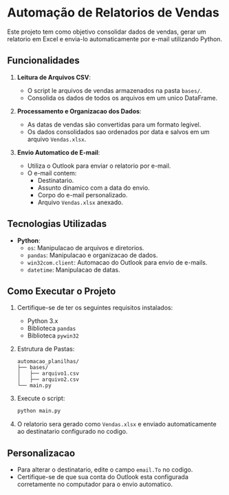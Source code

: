 # Automação de Relatorios de Vendas

Este projeto tem como objetivo consolidar dados de vendas, gerar um relatorio em Excel e envia-lo automaticamente por e-mail utilizando Python.

## Funcionalidades
1. **Leitura de Arquivos CSV**: 
   - O script le arquivos de vendas armazenados na pasta `bases/`.
   - Consolida os dados de todos os arquivos em um unico DataFrame.

2. **Processamento e Organizacao dos Dados**:
   - As datas de vendas são convertidas para um formato legivel.
   - Os dados consolidados sao ordenados por data e salvos em um arquivo `Vendas.xlsx`.

3. **Envio Automatico de E-mail**:
   - Utiliza o Outlook para enviar o relatorio por e-mail.
   - O e-mail contem:
     - Destinatario.
     - Assunto dinamico com a data do envio.
     - Corpo do e-mail personalizado.
     - Arquivo `Vendas.xlsx` anexado.

## Tecnologias Utilizadas
- **Python**:
  - `os`: Manipulacao de arquivos e diretorios.
  - `pandas`: Manipulacao e organizacao de dados.
  - `win32com.client`: Automacao do Outlook para envio de e-mails.
  - `datetime`: Manipulacao de datas.

## Como Executar o Projeto
1. Certifique-se de ter os seguintes requisitos instalados:
   - Python 3.x
   - Biblioteca `pandas`
   - Biblioteca `pywin32`

2. Estrutura de Pastas:
   ```
   automacao_planilhas/
   ├── bases/
   │   ├── arquivo1.csv
   │   ├── arquivo2.csv
   └── main.py
   ```

3. Execute o script:
   ```bash
   python main.py
   ```

4. O relatorio sera gerado como `Vendas.xlsx` e enviado automaticamente ao destinatario configurado no codigo.

## Personalizacao
- Para alterar o destinatario, edite o campo `email.To` no codigo.
- Certifique-se de que sua conta do Outlook esta configurada corretamente no computador para o envio automatico.
